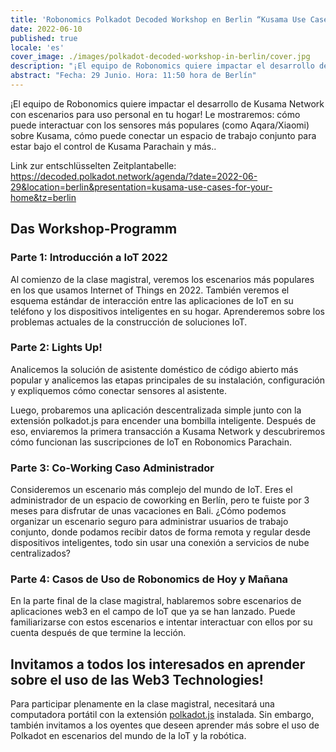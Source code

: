 ```yaml
---
title: 'Robonomics Polkadot Decoded Workshop en Berlin “Kusama Use Cases for your Home”'
date: 2022-06-10
published: true
locale: 'es'
cover_image: ./images/polkadot-decoded-workshop-in-berlin/cover.jpg
description: "¡El equipo de Robonomics quiere impactar el desarrollo de Kusama Network con escenarios para uso personal en tu hogar! Le mostraremos: cómo puede interactuar con los sensores más populares (como Aqara/Xiaomi) sobre Kusama, cómo puede conectar un espacio de trabajo conjunto para estar bajo el control de Kusama Parachain y más.."
abstract: "Fecha: 29 Junio. Hora: 11:50 hora de Berlín"
---
```


¡El equipo de Robonomics quiere impactar el desarrollo de Kusama Network con escenarios para uso personal en tu hogar! Le mostraremos: cómo puede interactuar con los sensores más populares (como Aqara/Xiaomi) sobre Kusama, cómo puede conectar un espacio de trabajo conjunto para estar bajo el control de Kusama Parachain y más..

Link zur entschlüsselten Zeitplantabelle: https://decoded.polkadot.network/agenda/?date=2022-06-29&location=berlin&presentation=kusama-use-cases-for-your-home&tz=berlin

## Das Workshop-Programm

### Parte 1: Introducción a IoT 2022

Al comienzo de la clase magistral, veremos los escenarios más populares en los que usamos Internet of Things en 2022. También veremos el esquema estándar de interacción entre las aplicaciones de IoT en su teléfono y los dispositivos inteligentes en su hogar. Aprenderemos sobre los problemas actuales de la construcción de soluciones IoT.

### Parte 2: Lights Up!

Analicemos la solución de asistente doméstico de código abierto más popular y analicemos las etapas principales de su instalación, configuración y expliquemos cómo conectar sensores al asistente.

Luego, probaremos una aplicación descentralizada simple junto con la extensión polkadot.js para encender una bombilla inteligente. Después de eso, enviaremos la primera transacción a Kusama Network y descubriremos cómo funcionan las suscripciones de IoT en Robonomics Parachain.

### Parte 3: Co-Working Caso Administrador

Consideremos un escenario más complejo del mundo de IoT. Eres el administrador de un espacio de coworking en Berlín, pero te fuiste por 3 meses para disfrutar de unas vacaciones en Bali. ¿Cómo podemos organizar un escenario seguro para administrar usuarios de trabajo conjunto, donde podamos recibir datos de forma remota y regular desde dispositivos inteligentes, todo sin usar una conexión a servicios de nube centralizados?

### Parte 4: Casos de Uso de Robonomics de Hoy y Mañana

En la parte final de la clase magistral, hablaremos sobre escenarios de aplicaciones web3 en el campo de IoT que ya se han lanzado. Puede familiarizarse con estos escenarios e intentar interactuar con ellos por su cuenta después de que termine la lección.

## Invitamos a todos los interesados en aprender sobre el uso de las Web3 Technologies!

Para participar plenamente en la clase magistral, necesitará una computadora portátil con la extensión [polkadot.js](https://polkadot.js.org/extension/) instalada. Sin embargo, también invitamos a los oyentes que deseen aprender más sobre el uso de Polkadot en escenarios del mundo de la IoT y la robótica.
